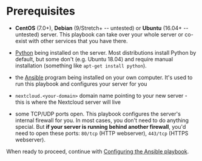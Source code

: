 # Prerequisites

- **CentOS** (7.0+), **Debian** (9/Stretch+ -- untested) or **Ubuntu** (16.04+ -- untested) server. This playbook can take over your whole server or co-exist with other services that you have there.

- [Python](https://www.python.org/) being installed on the server. Most distributions install Python by default, but some don't (e.g. Ubuntu 18.04) and require manual installation (something like `apt-get install python`).

- the [Ansible](http://ansible.com/) program being installed on your own computer. It's used to run this playbook and configures your server for you

- `nextcloud.<your-domain>` domain name pointing to your new server - this is where the Nextcloud server will live

- some TCP/UDP ports open. This playbook configures the server's internal firewall for you. In most cases, you don't need to do anything special. But **if your server is running behind another firewall**, you'd need to open these ports: `80/tcp` (HTTP webserver), `443/tcp` (HTTPS webserver).

When ready to proceed, continue with [Configuring the Ansible playbook](configuring-playbook.md).
